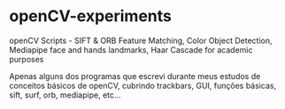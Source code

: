 # openCV-experiments
openCV Scripts - SIFT &amp; ORB Feature Matching, Color Object Detection, Mediapipe face and hands landmarks, Haar Cascade  for academic purposes

Apenas alguns dos programas que escrevi durante meus estudos de conceitos básicos de openCV, cubrindo trackbars, GUI, funções básicas, sift, surf, orb, mediapipe, etc...
